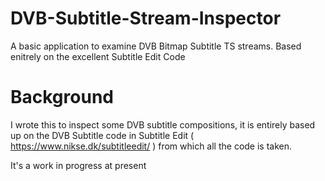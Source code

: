# DVB-Subtitle-Stream-Inspector
A basic application to examine DVB Bitmap Subtitle TS streams. Based enitrely on the excellent Subtitle Edit Code

# Background
I wrote this to inspect some DVB subtitle compositions, it is entirely based up on the DVB Subtitle code in Subtitle Edit ( https://www.nikse.dk/subtitleedit/ ) from which
all the code is taken.

It's a work in progress at present
